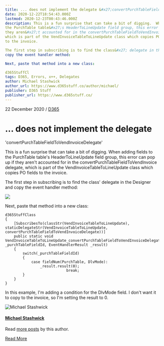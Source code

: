 ```yaml
---
title: ... does not implement the delegate &#x27;convertPurchTableFieldToVendInvoiceDelegate&#x27;
date: 2020-12-22T18:54:43.000Z
lastmod: 2020-12-23T00:43:46.000Z
description: This is a fun surprise that can take a bit of digging.  When adding fields to
the PurchTable table&#x27;s HeaderToLineUpdate field group, this error can pop up if
they aren&#x27;t accounted for in the convertPurchTableFieldToVendInvoice delegate,
which is part of the VendInvoiceTableToLineUpdate class which copies PO fields
to the invoice.

The first step in subscribing is to find the class&#x27; delegate in the Designer and
copy the event handler method:

Next, paste that method into a new class:

d365StuffCl
tags: D365, Errors, x++, Delegates
author: Michael Stashwick
author_url: https://www.d365stuff.co/author/michael/
publisher: D365 Stuff
publisher_url: https://www.d365stuff.co/
---
```


22 December 2020 / [D365](/tag/d365/)

# ... does not implement the delegate
'convertPurchTableFieldToVendInvoiceDelegate'

This is a fun surprise that can take a bit of digging. When adding fields to
the PurchTable table's HeaderToLineUpdate field group, this error can pop up
if they aren't accounted for in the convertPurchTableFieldToVendInvoice
delegate, which is part of the VendInvoiceTableToLineUpdate class which copies
PO fields to the invoice.

The first step in subscribing is to find the class' delegate in the Designer
and copy the event handler method:

![](https://www.d365stuff.co/content/images/2020/12/image.png)

Next, paste that method into a new class:

    
    
    d365StuffClass
    {
    	[SubscribesTo(classStr(VendInvoiceTableToLineUpdate), staticDelegateStr(VendInvoiceTableToLineUpdate, convertPurchTableFieldToVendInvoiceDelegate))]
    	public static void VendInvoiceTableToLineUpdate_convertPurchTableFieldToVendInvoiceDelegate(FieldId _purchTableFieldId, EventHandlerResult _result)
    	{
    		switch(_purchTableFieldId)
    		{
    			case fieldNum(PurchTable, DlvMode):
    				_result.result(0);
    							break;
    		}
    	}
    }

In this example, I'm adding a condition for the DlvMode field. I don't want it
to copy to the invoice, so I'm setting the result to 0.

![Michael Stashwick](/content/images/size/w100/2019/07/FacePic.jpg)

#### [Michael Stashwick](/author/michael/)

Read [more posts](/author/michael/) by this author.

[Read More](/author/michael/)

